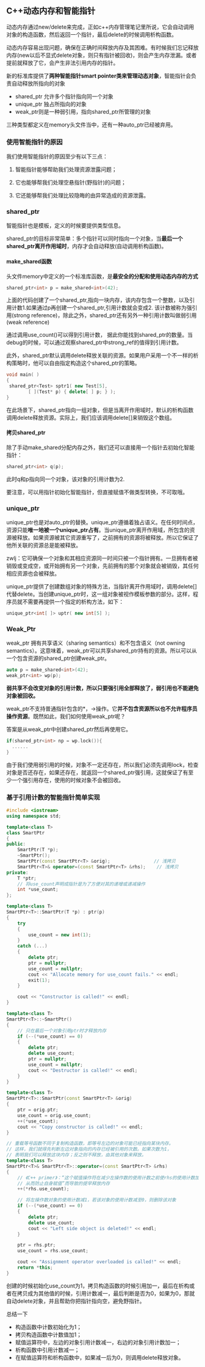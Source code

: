 ## C++动态内存和智能指针
动态内存通过new/delete来完成，正如c++内存管理笔记里所说，它会自动调用对象的构造函数，然后返回一个指针，最后delete的时候调用析构函数。

动态内存容易出现问题，确保在正确时间释放内存及其困难。有时候我们忘记释放内存(new以后不显式delete对象，则只有指针被回收)，则会产生内存泄漏。或者提前就释放了它，会产生非法引用内存的指针。

新的标准库提供了**两种智能指针smart pointer类来管理动态对象**，智能指针会负责自动释放所指向的对象
 - shared_ptr 允许多个指针指向同一个对象
 - unique_ptr 独占所指向的对象
 - weak_ptr则是一种弱引用，指向shared_ptr所管理的对象

三种类型都定义在memory头文件当中，还有一种auto_ptr已经被弃用。

### 使用智能指针的原因
我们使用智能指针的原因至少有以下三点：

1. 智能指针能够帮助我们处理资源泄露问题；

2. 它也能够帮我们处理空悬指针(野指针)的问题；

3. 它还能够帮我们处理比较隐晦的由异常造成的资源泄露。

### shared_ptr
智能指针也是模板，定义的时候要提供类型信息。

shared_ptr的目标非常简单：多个指针可以同时指向一个对象，当**最后一个shared_ptr离开作用域时**，内存才会自动释放(自动调用析构函数)。

#### make_shared函数
头文件memory中定义的一个标准库函数，是**最安全的分配和使用动态内存的方式**

``` c++
shared_ptr<int> p = make_shared<int>(42);
```

上面的代码创建了一个shared_ptr,指向一块内存，该内存包含一个整数，以及引用计数1.如果通过p再创建一个shared_ptr,引用计数就会变成2. 该计数被称为强引用(strong reference)，除此之外，shared_ptr还有另外一种引用计数叫做弱引用(weak reference)

通过调用use_count()可以得到引用计数， 据此你能找到shared_ptr的数量。当debug的时候，可以通过观察shared_ptr中strong_ref的值得到引用计数。

此外，shared_ptr默认调用delete释放关联的资源。如果用户采用一个不一样的析构策略时，他可以自由指定构造这个shared_ptr的策略。

``` c++
void main( )
{
 shared_ptr<Test> sptr1( new Test[5],
        [ ](Test* p) { delete[ ] p; } );
}
```

在此场景下，shared_ptr指向一组对象，但是当离开作用域时，默认的析构函数调用delete释放资源。实际上，我们应该调用delete[]来销毁这个数组。

#### 拷贝shared_ptr
除了手动make_shared分配内存之外，我们还可以直接用一个指针去初始化智能指针：

``` c++
shared_ptr<int> q(p);
```

此时q和p指向同一个对象，该对象的引用计数为2.

要注意，可以用指针初始化智能指针，但直接赋值不做类型转换，不可取哦。

### unique_ptr
unique_ptr也是对auto_ptr的替换。unique_ptr遵循着独占语义。在任何时间点，资源只能**唯一地被一个unique_ptr占有**。当unique_ptr离开作用域，所包含的资源被释放。如果资源被其它资源重写了，之前拥有的资源将被释放。所以它保证了他所关联的资源总是能被释放。

zwlj：它可确保一个对象和其相应资源同一时间只被一个指针拥有。一旦拥有者被销毁或变成空，或开始拥有另一个对象，先前拥有的那个对象就会被销毁，其任何相应资源也会被释放。


unique_ptr提供了创建数组对象的特殊方法，当指针离开作用域时，调用delete[]代替delete。当创建unique_ptr时，这一组对象被视作模板参数的部分。这样，程序员就不需要再提供一个指定的析构方法，如下：

``` c++
unique_ptr<int[ ]> uptr( new int[5] );
```

### Weak_Ptr
weak_ptr 拥有共享语义（sharing semantics）和不包含语义（not owning semantics）。这意味着，weak_ptr可以共享shared_ptr持有的资源。所以可以从一个包含资源的shared_ptr创建weak_ptr。

``` c++
auto p = make_shared<int>(42);
weak_ptr<int> wp(p);
```

**弱共享不会改变对象的引用计数，所以只要强引用全部释放了，弱引用也不能避免对象被回收。**

weak_ptr不支持普通指针包含的\*，->操作。它**并不包含资源所以也不允许程序员操作资源**。既然如此，我们如何使用weak_ptr呢？

答案是从weak_ptr中创建shared_ptr然后再使用它。

``` c++
if(shared_ptr<int> np = wp.lock()){
  ......
}
```

由于我们使用弱引用的时候，对象不一定还存在，所以我们必须先调用lock，检查对象是否还存在，如果还存在，就返回一个shared_ptr强引用，这就保证了有至少一个强引用存在，使用的时候对象不会被回收。


### 基于引用计数的智能指针简单实现


``` c++
#include <iostream>
using namespace std;

template<class T>
class SmartPtr
{
public:
    SmartPtr(T *p);
    ~SmartPtr();
    SmartPtr(const SmartPtr<T> &orig);                // 浅拷贝
    SmartPtr<T>& operator=(const SmartPtr<T> &rhs);    // 浅拷贝
private:
    T *ptr;
    // 将use_count声明成指针是为了方便对其的递增或递减操作
    int *use_count;
};

template<class T>
SmartPtr<T>::SmartPtr(T *p) : ptr(p)
{
    try
    {
        use_count = new int(1);
    }
    catch (...)
    {
        delete ptr;
        ptr = nullptr;
        use_count = nullptr;
        cout << "Allocate memory for use_count fails." << endl;
        exit(1);
    }

    cout << "Constructor is called!" << endl;
}

template<class T>
SmartPtr<T>::~SmartPtr()
{
    // 只在最后一个对象引用ptr时才释放内存
    if (--(*use_count) == 0)
    {
        delete ptr;
        delete use_count;
        ptr = nullptr;
        use_count = nullptr;
        cout << "Destructor is called!" << endl;
    }
}

template<class T>
SmartPtr<T>::SmartPtr(const SmartPtr<T> &orig)
{
    ptr = orig.ptr;
    use_count = orig.use_count;
    ++(*use_count);
    cout << "Copy constructor is called!" << endl;
}

// 重载等号函数不同于复制构造函数，即等号左边的对象可能已经指向某块内存。
// 这样，我们就得先判断左边对象指向的内存已经被引用的次数。如果次数为1，
// 表明我们可以释放这块内存；反之则不释放，由其他对象来释放。
template<class T>
SmartPtr<T>& SmartPtr<T>::operator=(const SmartPtr<T> &rhs)
{
    // 《C++ primer》：“这个赋值操作符在减少左操作数的使用计数之前使rhs的使用计数加1，
    // 从而防止自身赋值”而导致的提早释放内存
    ++(*rhs.use_count);

    // 将左操作数对象的使用计数减1，若该对象的使用计数减至0，则删除该对象
    if (--(*use_count) == 0)
    {
        delete ptr;
        delete use_count;
        cout << "Left side object is deleted!" << endl;
    }

    ptr = rhs.ptr;
    use_count = rhs.use_count;

    cout << "Assignment operator overloaded is called!" << endl;
    return *this;
}
```

创建的时候初始化use_count为1，拷贝构造函数的时候引用加一，最后在析构或者在拷贝成为其他值的时候，引用计数减一，最后判断是否为0，如果为0，那就自动delete对象，并且帮助你把指针指向空，避免野指针。

总结一下

 - 构造函数中计数初始化为1；
 - 拷贝构造函数中计数值加1；
 - 赋值运算符中，左边的对象引用计数减一，右边的对象引用计数加一；
 - 析构函数中引用计数减一；
 - 在赋值运算符和析构函数中，如果减一后为0，则调用delete释放对象。
